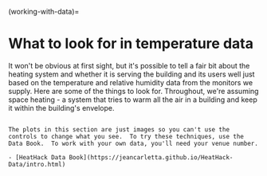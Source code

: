 (working-with-data)=
# What to look for in temperature data

It won't be obvious at first sight, but it's possible to tell a fair bit about the heating system and whether it is serving the building and its users well just based on the temperature and relative humidity data from the monitors we supply.  Here are some of the things to look for.  Throughout, we're assuming space heating - a system that tries to warm all the air in a building and keep it within the building's envelope.

```{admonition} Hint

The plots in this section are just images so you can't use the controls to change what you see.  To try these techniques, use the Data Book.  To work with your own data, you'll need your venue number. 

- [HeatHack Data Book](https://jeancarletta.github.io/HeatHack-Data/intro.html)
```

